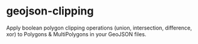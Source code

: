 # geojson-clipping
Apply boolean polygon clipping operations (union, intersection, difference, xor) to Polygons &amp; MultiPolygons in your GeoJSON files.
